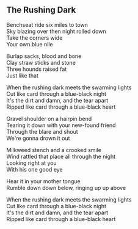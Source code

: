 ## The Rushing Dark

Benchseat ride six miles to town\
Sky blazing over then night rolled down\
Take the corners wide\
Your own blue nile  

Burlap sacks, blood and bone\
Clay straw sticks and stone\
Three hounds raised fat\
Just like that

When the rushing dark meets the swarming lights\
Cut like card through a blue-black night\
It's the dirt and damn, and the tear apart\
Ripped like card through a blue-black heart  

Gravel shoulder on a hairpin bend\
Tearing it down with your new-found friend\
Through the blare and shout\
We're gonna drown it out  

Milkweed stench and a crooked smile\
Wind rattled that place all through the night\
Looking right at you\
With his one good eye  

Hear it in your mother tongue\
Rumble down down below, ringing up up above

When the rushing dark meets the swarming lights\
Cut like card through a blue-black night\
It's the dirt and damn, and the tear apart\
Ripped like card through a blue-black heart
